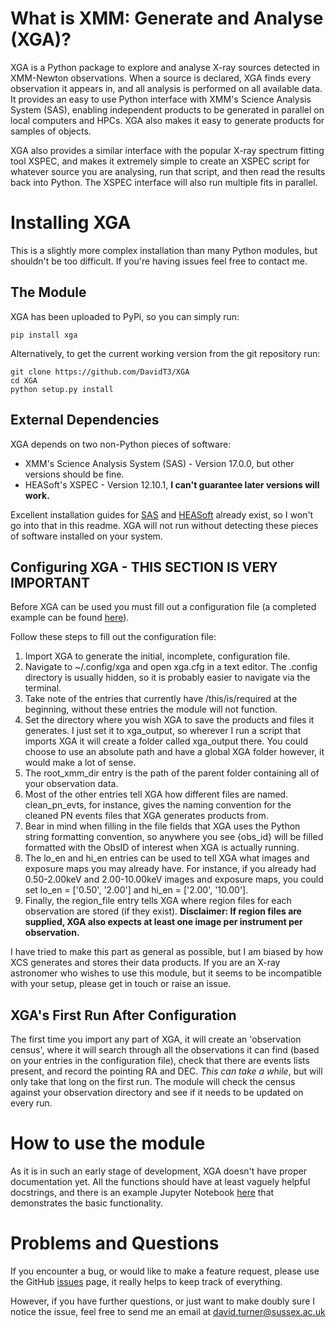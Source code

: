 # What is XMM: Generate and Analyse (XGA)?

XGA is a Python package to explore and analyse X-ray sources detected in XMM-Newton observations. When a source is 
declared, XGA finds every observation it appears in, and all analysis is performed on all available data. 
It provides an easy to use Python interface with XMM's Science Analysis System (SAS), enabling independent products to be generated in parallel on 
local computers and HPCs. XGA also makes it easy to generate products for samples of objects.

XGA also provides a similar interface with the popular X-ray spectrum fitting tool XSPEC, and makes it extremely
simple to create an XSPEC script for whatever source you are analysing, run that script, and then read the results 
back into Python. The XSPEC interface will also run multiple fits in parallel.

# Installing XGA
This is a slightly more complex installation than many Python modules, but shouldn't be too difficult. If you're
having issues feel free to contact me.

## The Module
XGA has been uploaded to PyPi, so you can simply run:
```shell script
pip install xga
```

Alternatively, to get the current working version from the git repository run:
```shell script
git clone https://github.com/DavidT3/XGA
cd XGA
python setup.py install
```

## External Dependencies
XGA depends on two non-Python pieces of software:
* XMM's Science Analysis System (SAS) - Version 17.0.0, but other versions should be fine.
* HEASoft's XSPEC - Version 12.10.1, **I can't guarantee later versions will work.**

Excellent installation guides for [SAS](https://www.cosmos.esa.int/web/xmm-newton/sas-installation) and 
[HEASoft](https://heasarc.gsfc.nasa.gov/lheasoft/install.html) already exist, so I won't go into that in this readme. 
XGA will not run without detecting these pieces of software installed on your system.


## Configuring XGA - **THIS SECTION IS VERY IMPORTANT**
Before XGA can be used you must fill out a configuration file (a completed example can be found 
[here](https://github.com/DavidT3/XGA/blob/master/docs/example_config/xga.cfg)). 

Follow these steps to fill out the configuration file:
1. Import XGA to generate the initial, incomplete, configuration file.
2. Navigate to ~/.config/xga and open xga.cfg in a text editor. The .config directory is usually hidden, so it is 
probably easier to navigate via the terminal.
3. Take note of the entries that currently have /this/is/required at the beginning, without these entries the 
module will not function.
4. Set the directory where you wish XGA to save the products and files it generates. I just set it to xga_output,
so wherever I run a script that imports XGA it will create a folder called xga_output there. You could choose to use
an absolute path and have a global XGA folder however, it would make a lot of sense.
5. The root_xmm_dir entry is the path of the parent folder containing all of your observation data.
6. Most of the other entries tell XGA how different files are named. clean_pn_evts, for instance, gives the naming
convention for the cleaned PN events files that XGA generates products from. 
7. Bear in mind when filling in the file fields that XGA uses the Python string formatting convention, so anywhere
you see {obs_id} will be filled formatted with the ObsID of interest when XGA is actually running.
8. The lo_en and hi_en entries can be used to tell XGA what images and exposure maps you may already have. For instance,
 if you already had 0.50-2.00keV and 2.00-10.00keV images and exposure maps, you could set lo_en = ['0.50', '2.00'] and 
 hi_en = ['2.00', '10.00'].
9. Finally, the region_file entry tells XGA where region files for each observation are stored (if they exist). 
**Disclaimer: If region files are supplied, XGA also expects at least one image per instrument per observation.**

I have tried to make this part as general as possible, but I am biased by how XCS generates and stores their data 
products. If you are an X-ray astronomer who wishes to use this module, but it seems to be incompatible with your setup,
 please get in touch or raise an issue.

## XGA's First Run After Configuration
The first time you import any part of XGA, it will create an 'observation census', where it will search through
all the observations it can find (based on your entries in the configuration file), check that there are events
lists present, and record the pointing RA and DEC. *This can take a while*, but will only take that long on the first
run. The module will check the census against your observation directory and see if it needs to be updated on 
every run.


# How to use the module
As it is in such an early stage of development, XGA doesn't have proper documentation yet. All the functions should
have at least vaguely helpful docstrings, and there is an example Jupyter Notebook 
[here](https://github.com/DavidT3/XGA/blob/master/docs/example_notebooks/general_demo.ipynb) that 
demonstrates the basic functionality.


# Problems and Questions
If you encounter a bug, or would like to make a feature request, please use the GitHub
[issues](https://github.com/DavidT3/XGA/issues) page, it really helps to keep track of everything.

However, if you have further questions, or just want to make doubly sure I notice the issue, feel free to send
me an email at david.turner@sussex.ac.uk





